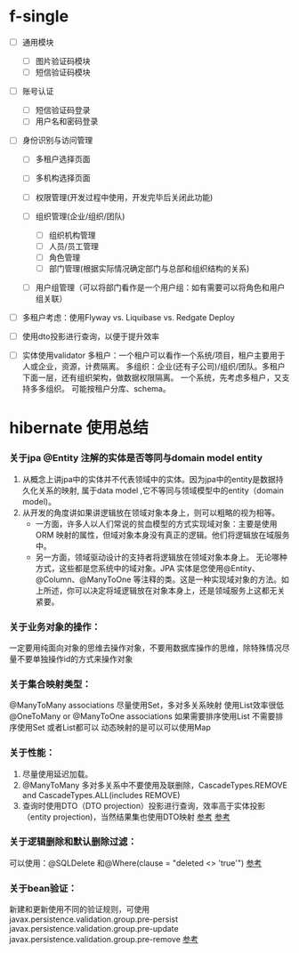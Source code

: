 # f-single

- [ ] 通用模块
    - [ ] 图片验证码模块
    - [ ] 短信验证码模块
- [ ] 账号认证
    - [ ] 短信验证码登录
    - [ ] 用户名和密码登录
- [ ] 身份识别与访问管理
    - [ ] 多租户选择页面
    - [ ] 多机构选择页面
    - [ ] 权限管理(开发过程中使用，开发完毕后关闭此功能)
    - [ ] 组织管理(企业/组织/团队)
        - [ ] 组织机构管理
        - [ ] 人员/员工管理
        - [ ] 角色管理
        - [ ] 部门管理(根据实际情况确定部门与总部和组织结构的关系)
    - [ ] 用户组管理（可以将部门看作是一个用户组：如有需要可以将角色和用户组关联）


- [ ] 多租户考虑：使用Flyway vs. Liquibase vs. Redgate Deploy

- [ ] 使用dto投影进行查询，以便于提升效率
- [ ] 实体使用validator
  多租户：一个租户可以看作一个系统/项目，租户主要用于人或企业，资源，计费隔离。
  多组织：企业(还有子公司)/组织/团队。多租户下面一层，还有组织架构，做数据权限隔离。
  一个系统，先考虑多租户，又支持多多组织。
  可能按租户分库、schema。

# hibernate 使用总结

### 关于jpa @Entity 注解的实体是否等同与domain model entity

1. 从概念上讲jpa中的实体并不代表领域中的实体。因为jpa中的entity是数据持久化关系的映射, 属于data model
   ,它不等同与领域模型中的entity（domain
   model)。
2. 从开发的角度讲如果讲逻辑放在领域对象本身上，则可以粗略的视为相等。
   * 一方面，许多人以人们常说的贫血模型的方式实现域对象：主要是使用 ORM 映射的属性，但域对象本身没有真正的逻辑。他们将逻辑放在域服务中。
   * 另一方面，领域驱动设计的支持者将逻辑放在领域对象本身上。 无论哪种方式，这些都是您系统中的域对象。JPA
      实体是您使用@Entity、@Column、@ManyToOne 等注释的类。这是一种实现域对象的方法。如上所述，你可以决定将域逻辑放在对象本身上，还是领域服务上这都无关紧要。

### 关于业务对象的操作：

一定要用纯面向对象的思维去操作对象，不要用数据库操作的思维，除特殊情况尽量不要单独操作id的方式来操作对象

### 关于集合映射类型：

@ManyToMany associations 尽量使用Set，多对多关系映射 使用List效率很低
@OneToMany or @ManyToOne associations 如果需要排序使用List 不需要排序使用Set 或者List都可以
动态映射的是可以可以使用Map

### 关于性能：

1. 尽量使用延迟加载。
2. @ManyToMany 多对多关系中不要使用及联删除，CascadeTypes.REMOVE and CascadeTypes.ALL(includes
   REMOVE)
3. 查询时使用DTO（DTO projection）投影进行查询，效率高于实体投影（entity projection)，当然结果集也使用DTO映射
   [参考](https://thorben-janssen.com/result-set-mapping-constructor-result-mappings/)
   [参考](https://thorben-janssen.com/spring-data-jpa-query-projections/)

### 关于逻辑删除和默认删除过滤：

可以使用：@SQLDelete 和@Where(clause = "deleted <> 'true'")
[参考](https://thorben-janssen.com/permanently-remove-when-using-soft-delete/)

### 关于bean验证：

新建和更新使用不同的验证规则，可使用
javax.persistence.validation.group.pre-persist
javax.persistence.validation.group.pre-update
javax.persistence.validation.group.pre-remove
[参考](https://thorben-janssen.com/hibernate-tips-how-to-perform-different-validations-for-persist-and-update/)
